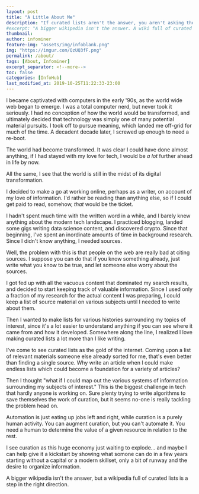 ```yaml
---
layout: post
title: "A Little About Me"
description: "If curated lists aren't the answer, you aren't asking the right questions."
#excerpt: "A bigger wikipedia isn't the answer. A wiki full of curated lists is the answer."
thumbnail: 
author: infominer
feature-img: "assets/img/infoblank.png"
img: "https://imgur.com/QzUQ3fF.png"
permalink: /about/
tags: [About, Infominer]
excerpt_separator: <!--more-->
toc: false
categories: [InfoHub]
last_modified_at: 2019-10-25T11:22:33-23:00
---
```


I became captivated with computers in the early '90s, as the world wide web began to emerge. I was a total computer nerd, but never took it seriously. I had no conception of how the world would be transformed, and ultimately decided that technology was simply one of many potential material pursuits. I took off to pursue meaning, which landed me off-grid for much of the time. A decadent decade later, I screwed up enough to need a re-boot.

<!--more-->

The world had become transformed. It was clear I could have done almost anything, if I had stayed with my love for tech, I would be *a lot* further ahead in life by now. 

All the same, I see that the world is still in the midst of its digital transformation.

I decided to make a go at working online, perhaps as a writer, on account of my love of information. I'd rather be reading than anything else, so if I could get paid to read, somehow, *that* would be the ticket.

I hadn't spent much time with the written word in a while, and I barely knew anything about the modern tech landscape. I practiced blogging, landed some gigs writing data science content, and discovered crypto. Since that beginning, I've spent an inordinate amounts of time in background research. Since I didn't know anything, I needed sources.

Well, the problem with this is that people on the web are really bad at citing sources. I suppose you can do that if you know something already, just write what you know to be true, and let someone else worry about the sources.

I got fed up with all the vacuous content that dominated my search results, and decided to start keeping track of valuable information. Since I used only a fraction of my research for the actual content I was preparing, I could keep a list of source material on various subjects until I needed to write about them.

Then I wanted to make lists for various histories surrounding my topics of interest, since it's a lot easier to understand anything if you can see where it came from and how it developed. Somewhere along the line, I realized I love making curated lists a lot more than I like writing. 

I've come to see curated lists as the gold of the internet. Coming upon a list of relevant materials someone else already sorted for me, that's even better than finding a single source. Why write an article when I could make endless lists which could become a foundation for a variety of articles?

Then I thought "what if I could map out the various systems of information surrounding my subjects of interest." This is the biggest challenge in tech that hardly anyone is working on. Sure plenty trying to write algorithms to save themselves the work of curation, but it seems no-one is really tackling the problem head on.

Automation is just eating up jobs left and right, while curation is a purely human activity. You can augment curation, but you can't automate it. You need a human to determine the value of a given resource in relation to the rest.

I see curation as this huge economy just waiting to explode... and maybe I can help give it a kickstart by showing what somone can do in a few years starting without a capital or a modern skillset, only a bit of runway and the desire to organize information.

A bigger wikipedia isn't the answer, but a wikipedia full of curated lists is a step in the right direction.
